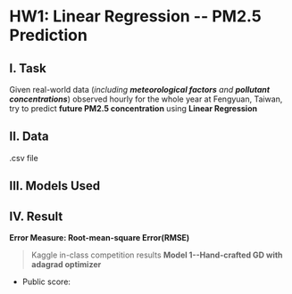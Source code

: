 # HW1: Linear Regression -- PM2.5 Prediction
## I. Task
 Given real-world data (_including **meteorological factors** and **pollutant concentrations**_) observed hourly for the whole year at Fengyuan, Taiwan, try to predict **future PM2.5 concentration** using **Linear Regression**
## II. Data
 .csv file
## III. Models Used
## IV. Result
**Error Measure: Root-mean-square Error(RMSE)**
> Kaggle in-class competition results
**Model 1--Hand-crafted GD with adagrad optimizer**
 * Public score: 

